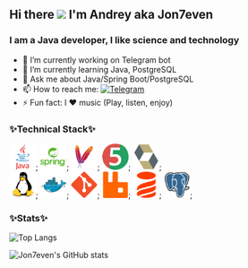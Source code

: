 ## Hi there ![](https://user-images.githubusercontent.com/18350557/176309783-0785949b-9127-417c-8b55-ab5a4333674e.gif)  I'm Andrey aka Jon7even

### I am a Java developer, I like science and technology

- 🔭 I’m currently working on Telegram bot
- 🌱 I’m currently learning Java, PostgreSQL
- 💬 Ask me about Java/Spring Boot/PostgreSQL
- 📫 How to reach me:  [![Telegram](https://img.shields.io/badge/-Telegram-090909?style=for-the-badge&logo=telegram&logoColor=27A0D9)](https://t.me//jon_seven)
- ⚡ Fun fact: I ❤ music (Play, listen, enjoy)

### ✨Technical Stack✨

<div>
  <img src="https://github.com/devicons/devicon/blob/master/icons/java/java-original-wordmark.svg" title="Java" alt="Java" width="47" height="47" />;
  <img src="https://github.com/devicons/devicon/blob/master/icons/spring/spring-original-wordmark.svg" title="Spring" alt="Spring" width="47" height="47" />;
  <img src="https://github.com/devicons/devicon/blob/master/icons/maven/maven-original.svg" title="Maven" alt="Maven" width="47" height="47" />;
  <img src="https://github.com/devicons/devicon/blob/master/icons/junit/junit-original.svg" title="JUnit" alt="JUnit" width="47" height="47" />;
  <img src="https://github.com/devicons/devicon/blob/master/icons/hibernate/hibernate-original.svg" title="Hibernate" alt="Hibernate" width="47" height="47" />;
</div>

<div>
  <img src="https://github.com/devicons/devicon/blob/master/icons/linux/linux-original.svg" title="Linux" alt="Linux" width="47" height="47" />;
  <img src="https://github.com/devicons/devicon/blob/master/icons/docker/docker-original.svg" title="Docker" alt="Docker" width="47" height="47" />;
  <img src="https://github.com/devicons/devicon/blob/master/icons/git/git-original.svg" title="Git" alt="Git" width="47" height="47" />;
  <img src="https://github.com/devicons/devicon/blob/master/icons/rabbitmq/rabbitmq-original.svg" title="RabbitMQ" alt="RabbitMQ" width="47" height="47" />;
  <img src="https://github.com/devicons/devicon/blob/master/icons/liquibase/liquibase-original.svg" title="Liquibase" alt="Liquibase" width="47" height="47" />;
  <img src="https://github.com/devicons/devicon/blob/master/icons/postgresql/postgresql-original.svg" title="PostgreSQL" alt="PostgreSQL" width="47" height="47" />;
</div>

### ✨Stats✨

![Top Langs](https://github-readme-stats.vercel.app/api/top-langs/?username=jon7even&layout=compact&theme=cobalt)

![Jon7even's GitHub stats](https://github-readme-stats.vercel.app/api?username=jon7even&hide=stars,contribs&show_icons=true&theme=cobalt)
